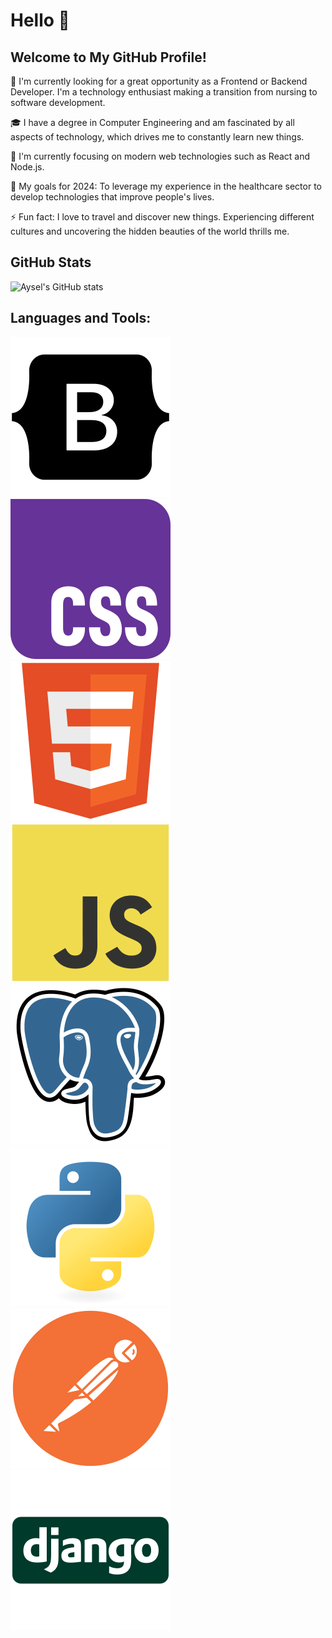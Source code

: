 # Hello 👋

## Welcome to My GitHub Profile!

🔭 I'm currently looking for a great opportunity as a Frontend or Backend Developer. I'm a technology enthusiast making a transition from nursing to software development.

🎓 I have a degree in Computer Engineering and am fascinated by all aspects of technology, which drives me to constantly learn new things.

🌱 I'm currently focusing on modern web technologies such as React and Node.js.

🥅 My goals for 2024: To leverage my experience in the healthcare sector to develop technologies that improve people's lives.

⚡ Fun fact: I love to travel and discover new things. Experiencing different cultures and uncovering the hidden beauties of the world thrills me.
## GitHub Stats

![Aysel's GitHub stats](https://github-readme-stats.vercel.app/api?username=ayselgocerr&count_private=true&show_icons=true&theme=light)

## Languages and Tools:

![Bootstrap](https://raw.githubusercontent.com/devicons/devicon/master/icons/bootstrap/bootstrap-plain.svg)
![CSS](https://raw.githubusercontent.com/devicons/devicon/master/icons/css/css-original.svg)
![HTML5](https://raw.githubusercontent.com/devicons/devicon/master/icons/html5/html5-original.svg)
![JavaScript](https://raw.githubusercontent.com/devicons/devicon/master/icons/javascript/javascript-original.svg)
![PostgreSQL](https://raw.githubusercontent.com/devicons/devicon/master/icons/postgresql/postgresql-original.svg)
![Python](https://raw.githubusercontent.com/devicons/devicon/master/icons/python/python-original.svg)
![Postman](https://raw.githubusercontent.com/devicons/devicon/master/icons/postman/postman-original.svg)
![Django](https://raw.githubusercontent.com/devicons/devicon/master/icons/django/django-original.svg)

